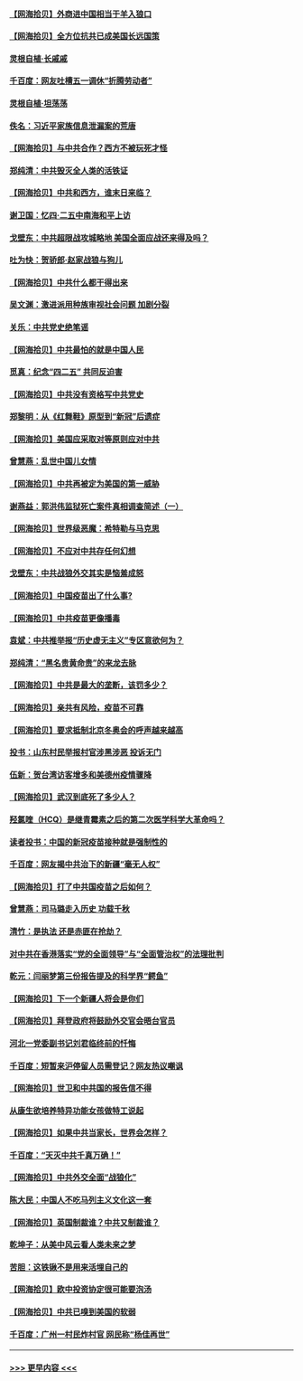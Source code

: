 #### [【网海拾贝】外商进中国相当于羊入狼口](../pages/nsc993/n12908274.md?t=04271752) 
#### [【网海拾贝】全方位抗共已成美国长远国策](../pages/nsc993/n12906878.md?t=04271752) 
#### [灵根自植‧长戚戚](../pages/nsc993/n12905585.md?t=04271752) 
#### [千百度：网友吐槽五一调休“折腾劳动者”](../pages/nsc993/n12905934.md?t=04271752) 
#### [灵根自植‧坦荡荡](../pages/nsc993/n12905562.md?t=04271752) 
#### [佚名：习近平家族信息泄漏案的荒唐](../pages/nsc993/n12904705.md?t=04271752) 
#### [【网海拾贝】与中共合作？西方不被玩死才怪](../pages/nsc993/n12903873.md?t=04271752) 
#### [郑纯清：中共毁灭全人类的活铁证](../pages/nsc993/n12903785.md?t=04271752) 
#### [【网海拾贝】中共和西方，谁末日来临？](../pages/nsc993/n12903482.md?t=04271752) 
#### [谢卫国：忆四‧二五中南海和平上访](../pages/nsc993/n12902192.md?t=04271752) 
#### [戈壁东：中共超限战攻城略地 美国全面应战还来得及吗？](../pages/nsc993/n12902297.md?t=04271752) 
#### [吐为快：贺骄郎‧赵家战狼与狗儿](../pages/nsc993/n12902280.md?t=04271752) 
#### [【网海拾贝】中共什么都干得出来](../pages/nsc993/n12897500.md?t=04271752) 
#### [吴文渊：激进派用种族审视社会问题 加剧分裂](../pages/nsc993/n12893881.md?t=04271752) 
#### [关乐：中共党史绝笔谣](../pages/nsc993/n12897270.md?t=04271752) 
#### [【网海拾贝】中共最怕的就是中国人民](../pages/nsc993/n12894705.md?t=04271752) 
#### [觅真：纪念“四二五” 共同反迫害](../pages/nsc993/n12894553.md?t=04271752) 
#### [【网海拾贝】中共没有资格写中共党史](../pages/nsc993/n12892231.md?t=04271752) 
#### [郑黎明：从《红舞鞋》原型到“新冠”后遗症](../pages/nsc993/n12890469.md?t=04271752) 
#### [【网海拾贝】美国应采取对等原则应对中共](../pages/nsc993/n12889176.md?t=04271752) 
#### [曾慧燕：乱世中国儿女情](../pages/nsc993/n12887931.md?t=04271752) 
#### [【网海拾贝】中共再被定为美国的第一威胁](../pages/nsc993/n12887580.md?t=04271752) 
#### [谢燕益：郭洪伟监狱死亡案件真相调查简述（一）](../pages/nsc993/n12885648.md?t=04271752) 
#### [【网海拾贝】世界级恶魔：希特勒与马克思](../pages/nsc993/n12884062.md?t=04271752) 
#### [【网海拾贝】不应对中共存任何幻想](../pages/nsc993/n12881460.md?t=04271752) 
#### [戈壁东：中共战狼外交其实是恼羞成怒](../pages/nsc993/n12880392.md?t=04271752) 
#### [【网海拾贝】中国疫苗出了什么事?](../pages/nsc993/n12879124.md?t=04271752) 
#### [【网海拾贝】中共疫苗更像播毒](../pages/nsc993/n12876631.md?t=04271752) 
#### [袁斌：中共推举报“历史虚无主义”专区意欲何为？](../pages/nsc993/n12876530.md?t=04271752) 
#### [郑纯清：“黑名贵黄命贵”的来龙去脉](../pages/nsc993/n12875589.md?t=04271752) 
#### [【网海拾贝】中共是最大的垄断，该罚多少？](../pages/nsc993/n12874006.md?t=04271752) 
#### [【网海拾贝】亲共有风险，疫苗不可靠](../pages/nsc993/n12872224.md?t=04271752) 
#### [【网海拾贝】要求抵制北京冬奥会的呼声越来越高](../pages/nsc993/n12868962.md?t=04271752) 
#### [投书：山东村民举报村官涉黑涉恶 投诉无门](../pages/nsc993/n12869726.md?t=04271752) 
#### [伍新：贺台湾访客增多和美德州疫情骤降](../pages/nsc993/n12865651.md?t=04271752) 
#### [【网海拾贝】武汉到底死了多少人？](../pages/nsc993/n12863707.md?t=04271752) 
#### [羟氯喹（HCQ）是继青霉素之后的第二次医学科学大革命吗？](../pages/nsc993/n12638564.md?t=04271752) 
#### [读者投书：中国的新冠疫苗接种就是强制性的](../pages/nsc993/n12859932.md?t=04271752) 
#### [千百度：网友揭中共治下的新疆“毫无人权”](../pages/nsc993/n12858385.md?t=04271752) 
#### [【网海拾贝】打了中共国疫苗之后如何？](../pages/nsc993/n12857866.md?t=04271752) 
#### [曾慧燕：司马璐走入历史 功载千秋](../pages/nsc993/n12856996.md?t=04271752) 
#### [清竹：是执法 还是赤匪在抢劫？](../pages/nsc993/n12856952.md?t=04271752) 
#### [对中共在香港落实“党的全面领导”与“全面管治权”的法理批判](../pages/nsc993/n12856929.md?t=04271752) 
#### [乾元：闫丽梦第三份报告提及的科学界“鳄鱼”](../pages/nsc993/n12855985.md?t=04271752) 
#### [【网海拾贝】下一个新疆人将会是你们](../pages/nsc993/n12855864.md?t=04271752) 
#### [【网海拾贝】拜登政府将鼓励外交官会晤台官员](../pages/nsc993/n12853615.md?t=04271752) 
#### [河北一党委副书记刘君临终前的忏悔](../pages/nsc993/n12849420.md?t=04271752) 
#### [千百度：短暂来沪停留人员需登记？网友热议嘲讽](../pages/nsc993/n12853497.md?t=04271752) 
#### [【网海拾贝】世卫和中共国的报告信不得](../pages/nsc993/n12850902.md?t=04271752) 
#### [从康生欲培养特异功能女孩做特工说起](../pages/nsc993/n12849289.md?t=04271752) 
#### [【网海拾贝】如果中共当家长，世界会怎样？](../pages/nsc993/n12848436.md?t=04271752) 
#### [千百度：“天灭中共千真万确！”](../pages/nsc993/n12845659.md?t=04271752) 
#### [【网海拾贝】中共外交全面“战狼化”](../pages/nsc993/n12845607.md?t=04271752) 
#### [陈大民：中国人不吃马列主义文化这一套](../pages/nsc993/n12842496.md?t=04271752) 
#### [【网海拾贝】英国制裁谁？中共又制裁谁？](../pages/nsc993/n12840909.md?t=04271752) 
#### [乾坤子：从美中风云看人类未来之梦](../pages/nsc993/n12840590.md?t=04271752) 
#### [苦胆：这铁锹不是用来活埋自己的](../pages/nsc993/n12839512.md?t=04271752) 
#### [【网海拾贝】欧中投资协定很可能要泡汤](../pages/nsc993/n12835122.md?t=04271752) 
#### [【网海拾贝】中共已嗅到美国的软弱](../pages/nsc993/n12832411.md?t=04271752) 
#### [千百度：广州一村民炸村官 网民称“杨佳再世”](../pages/nsc993/n12832380.md?t=04271752) 

----
#### [ >>> 更早内容 <<< ](../indexes/nsc993-earlier.md)
